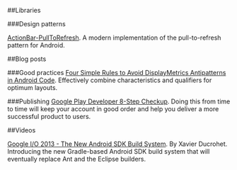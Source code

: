 ##Libraries

###Design patterns 

[ActionBar-PullToRefresh](https://github.com/chrisbanes/ActionBar-PullToRefresh).
A modern implementation of the pull-to-refresh pattern for Android.

##Blog posts

###Good practices
[Four Simple Rules to Avoid DisplayMetrics Antipatterns in Android Code](http://programming.oreilly.com/2013/06/four-simple-rules-to-avoid-displaymetrics-antipatterns-in-android-code.html). Effectively combine characteristics and qualifiers for optimum layouts.

###Publishing
[Google Play Developer 8-Step Checkup](http://android-developers.blogspot.com.es/2013/06/google-play-developer-8-step-checkup.html).  Doing this from time to time will keep your account in good order and help you deliver a more successful product to users.

##Videos


[Google I/O 2013 - The New Android SDK Build System](https://www.youtube.com/watch?v=LCJAgPkpmR0). By Xavier Ducrohet. Introducing the new Gradle-based Android SDK build system that will eventually replace Ant and the Eclipse builders.
